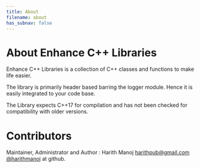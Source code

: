 ```yaml
---
title: About
filename: about
has_subnav: false
---
```


# About Enhance C++ Libraries

Enhance C++ Libraries is a collection of C++ classes and functions to make life easier.

The library is primarily header based barring the logger module. Hence it is easily 
integrated to your code base.

The Library expects C++17 for compilation and has not been checked for compatibility 
with older versions.

# Contributors

Maintainer, Administrator and Author : Harith Manoj <harithpub@gmail.com> [@harithmanoj](https://github.com/harithmanoj) at github.
